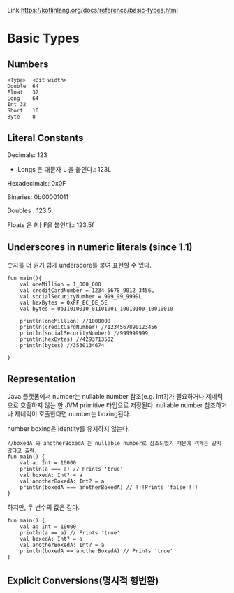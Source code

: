 Link https://kotlinlang.org/docs/reference/basic-types.html

# Basic Types

## Numbers
```
<Type>	<Bit width>
Double	64
Float	32
Long	64
Int	32
Short	16
Byte	8
``` 

## Literal Constants
Decimals: 123
- Longs 은 대문자 L 을 붙인다.: 123L

Hexadecimals: 0x0F

Binaries: 0b00001011

Doubles : 123.5

Floats 은 f나 F을 붙인다.: 123.5f


## Underscores in numeric literals (since 1.1)
숫자를 더 읽기 쉽게 underscore를 붙여 표현할 수 있다.
``` 
fun main(){
    val oneMillion = 1_000_000
    val creditCardNumber = 1234_5678_9012_3456L
    val socialSecurityNumber = 999_99_9999L
    val hexBytes = 0xFF_EC_DE_5E
	val bytes = 0b11010010_01101001_10010100_10010010

    println(oneMillion) //1000000
    println(creditCardNumber) //1234567890123456
	println(socialSecurityNumber) //999999999
    println(hexBytes) //4293713502
    println(bytes) //3530134674
    
}
``` 

## Representation
Java 플랫폼에서 number는 nullable number 참조(e.g. Int?)가 필요하거나 제네릭으로 호출하지 않는 한 JVM primitive 타입으로 저장된다.
nullable number 참조하거나 제네릭이 호출한다면 number는 boxing된다.

number boxing은 identity를 유지하지 않는다.
```
//boxedA 와 anotherBoxedA 는 nullable number로 참조되었기 때문에 객체는 같지 않다고 출력. 
fun main() {
    val a: Int = 10000
    println(a === a) // Prints 'true'
    val boxedA: Int? = a
    val anotherBoxedA: Int? = a
    println(boxedA === anotherBoxedA) // !!!Prints 'false'!!!
}
```

하지만, 두 변수의 값은 같다.
```
fun main() {
    val a: Int = 10000
    println(a == a) // Prints 'true'
    val boxedA: Int? = a
    val anotherBoxedA: Int? = a
    println(boxedA == anotherBoxedA) // Prints 'true'
} 
```

## Explicit Conversions(명시적 형변환) 